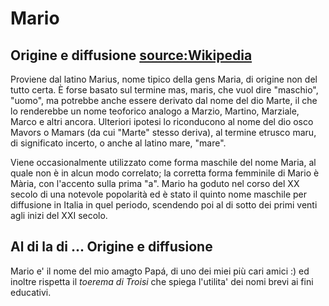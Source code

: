 # Mario

## Origine e diffusione [source:Wikipedia](https://it.wikipedia.org/wiki/Mario_(nome))
Proviene dal latino Marius, nome tipico della gens Maria, di origine non del tutto certa. 
È forse basato sul termine mas, maris, che vuol dire "maschio", "uomo", ma potrebbe anche essere derivato dal nome del dio Marte, il che lo renderebbe un nome teoforico analogo a Marzio, Martino, Marziale, Marco e altri ancora. Ulteriori ipotesi lo riconducono al nome del dio osco Mavors o Mamars (da cui "Marte" stesso deriva), al termine etrusco maru, di significato incerto, o anche al latino mare, "mare".

Viene occasionalmente utilizzato come forma maschile del nome Maria, al quale non è in alcun modo correlato; la corretta forma femminile di Mario è Mària, con l'accento sulla prima "a". Mario ha goduto nel corso del XX secolo di una notevole popolarità ed è stato il quinto nome maschile per diffusione in Italia in quel periodo, scendendo poi al di sotto dei primi venti agli inizi del XXI secolo.


## Al di la di ... **Origine e diffusione**
Mario e' il nome del mio amagto Papá, di uno dei miei più cari amici :) ed inoltre rispetta il *toerema di Troisi* che spiega l'utilita' dei nomi brevi ai fini educativi. 
